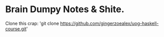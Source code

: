 # Brain Dumpy Notes & Shite.

Clone this crap: 'git clone https://github.com/gingerzoealex/uog-haskell-course.git'
